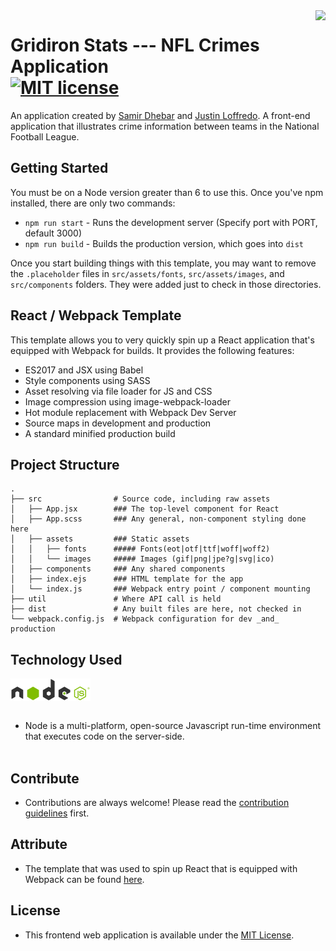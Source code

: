 <img src="/assets/images/football.jpg" align="right" />

# Gridiron Stats --- NFL Crimes Application <br> [![MIT license](https://img.shields.io/badge/license-MIT-blue.svg)](https://raw.githubusercontent.com/samirdhebar/Gridiron_Stats/master/LICENSE.md)
An application created by [Samir Dhebar](https://github.com/samirdhebar) and [Justin Loffredo](https://github.com/justloffredo). A front-end application that illustrates crime information between teams in the National Football League.

## Getting Started

You must be on a Node version greater than 6 to use this. Once you've npm
installed, there are only two commands:

* `npm run start` - Runs the development server (Specify port with PORT, default 3000)
* `npm run build` - Builds the production version, which goes into `dist`

Once you start building things with this template, you may want to remove the
`.placeholder` files in `src/assets/fonts`, `src/assets/images`, and
`src/components` folders. They were added just to check in those directories.

## React / Webpack Template

This template allows you to very quickly spin up a React application that's
equipped with Webpack for builds. It provides the following features:

* ES2017 and JSX using Babel
* Style components using SASS
* Asset resolving via file loader for JS and CSS
* Image compression using image-webpack-loader
* Hot module replacement with Webpack Dev Server
* Source maps in development and production
* A standard minified production build

## Project Structure

```
.
├── src                # Source code, including raw assets
│   ├── App.jsx        ### The top-level component for React
│   ├── App.scss       ### Any general, non-component styling done here
│   ├── assets         ### Static assets
│   │   ├── fonts      ##### Fonts(eot|otf|ttf|woff|woff2)
│   │   └── images     ##### Images (gif|png|jpe?g|svg|ico)
│   ├── components     ### Any shared components
│   ├── index.ejs      ### HTML template for the app
│   └── index.js       ### Webpack entry point / component mounting
├── util               # Where API call is held    
├── dist               # Any built files are here, not checked in
└── webpack.config.js  # Webpack configuration for dev _and_ production
```

## Technology Used
<img src="src/assets/images/node.png" align= "center" /> <br><br>  
* Node is a multi-platform, open-source Javascript run-time environment that executes code on the server-side.
<br><br>


## Contribute
* Contributions are always welcome! Please read the [contribution guidelines](CONTRIBUTING.md) first.

## Attribute
* The template that was used to spin up React that is equipped with Webpack can be found [here](https://github.com/wbobeirne/nycda-react-webpack-template).

## License
* This frontend web application is available under the [MIT License](https://github.com/samirdhebar/Gridiron_Stats/blob/master/LICENSE.md).
